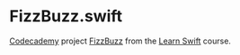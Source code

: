 # FizzBuzz.swift
[Codecademy](https://codecademy.com/) project [FizzBuzz](https://en.wikipedia.org/wiki/Fizz_buzz) from the [Learn Swift](https://www.codecademy.com/learn/learn-swift) course.
